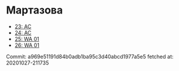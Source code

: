 # Мартазова
- [23: AC](23.md)
- [24: AC](24.md)
- [25: WA 01](25.md)
- [26: WA 01](26.md)

Commit: a969e51191d84b0adb1ba95c3d40abcd1977a5e5
 fetched at: 20201027-211735
